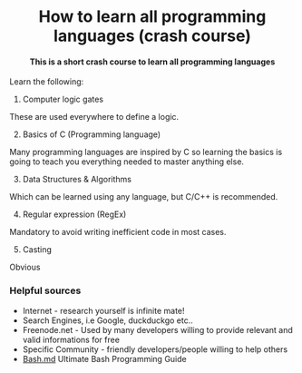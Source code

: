 <h1 align="center">
  How to learn all programming languages (crash course)
  <h4 align="center">This is a short crash course to learn all programming languages</h4>
</h1>

Learn the following:
1. Computer logic gates

These are used everywhere to define a logic.

2. Basics of C (Programming language)

Many programming languages are inspired by C so learning the basics is going to teach you everything needed to master anything else.

3. Data Structures & Algorithms

Which can be learned using any language, but C/C++ is recommended.

4. Regular expression (RegEx)

Mandatory to avoid writing inefficient code in most cases.

5. Casting

Obvious

### Helpful sources
- Internet - research yourself is infinite mate!
- Search Engines, i.e Google, duckduckgo etc..
- Freenode.net - Used by many developers willing to provide relevant and valid informations for free
- Specific Community - friendly developers/people willing to help others
- <a href=https://github.com/Uniminin/crash-course/blob/master/Bash.md>Bash.md</a> Ultimate Bash Programming Guide

